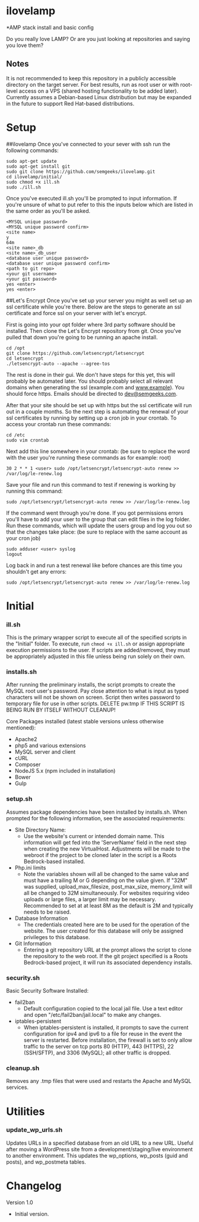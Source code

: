 # ilovelamp
*AMP stack install and basic config

Do you really love LAMP? Or are you just looking at repositories and saying you love them?

## Notes
It is not recommended to keep this repository in a publicly accessible directory on the target server. For best results, run as root user or with root-level access on a VPS (shared hosting functionality to be added later). Currently assumes a Debian-based Linux distribution but may be expanded in the future to support Red Hat-based distributions.


# Setup
##ilovelamp
Once you've connected to your sever with ssh run the following commands:


    sudo apt-get update
    sudo apt-get install git
    sudo git clone https://github.com/semgeeks/ilovelamp.git
    cd ilovelamp/initial/
    sudo chmod +x ill.sh
    sudo ./ill.sh


Once you've executed ill.sh you'll be prompted to input information. If you're unsure of what to put refer to this the inputs below which are listed in the same order as you'll be asked.


    <MYSQL unique password>
    <MYSQL unique password confirm>
    <site name>
    y
    64m
    <site name>_db
    <site name>_db_user
    <database user unique password>
    <database user unique password confirm>
    <path to git repo>
    <your git username>
    <your git password>
    yes <enter>
    yes <enter>


##Let's Encrypt
Once you've set up your server you might as well set up an ssl certificate while you're there. Below are the steps to generate an ssl certificate and force ssl on your server with let's encrypt.

First is going into your opt folder where 3rd party software should be installed. Then clone the Let's Encrypt repository from git. Once you've pulled that down you're going to be running an apache install.


    cd /opt
    git clone https://github.com/letsencrypt/letsencrypt
    cd letsencrypt
    ./letsencrypt-auto --apache --agree-tos


The rest is done in their gui. We don't have steps for this yet, this will probably be automated later. You should probably select all relevant domains when generating the ssl (example.com and www.example). You should force https. Emails should be directed to dev@semgeeks.com. 

After that your site should be set up with https but the ssl certificate will run out in a couple months. So the next step is automating the renewal of your ssl certificates by running by setting up a cron job in your crontab. To access your crontab run these commands: 


    cd /etc
    sudo vim crontab


Next add this line somewhere in your crontab: (be sure to replace the word <user> with the user you're running these commands as for example: root)

    30 2 * * 1 <user> sudo /opt/letsencrypt/letsencrypt-auto renew >> /var/log/le-renew.log



Save your file and run this command to test if renewing is working by running this command:

    sudo /opt/letsencrypt/letsencrypt-auto renew >> /var/log/le-renew.log


If the command went through you're done. If you got permissions errors you'll have to add your user to the group that can edit files in the log folder. Run these commands, which will update the users group and log you out so that the changes take place: (be sure to replace <user> with the same account as your cron job)


    sudo adduser <user> syslog
    logout


Log back in and run a test renewal like before chances are this time you shouldn't get any errors:


    sudo /opt/letsencrypt/letsencrypt-auto renew >> /var/log/le-renew.log



# Initial
### ill.sh
This is the primary wrapper script to execute all of the specified scripts in the "Initial" folder. To execute, run `chmod +x ill.sh` or assign appropriate execution permissions to the user. If scripts are added/removed, they must be appropriately adjusted in this file unless being run solely on their own.

### installs.sh
After running the preliminary installs, the script prompts to create the MySQL root user's password. Pay close attention to what is input as typed characters will not be shown on screen. Script then writes password to temporary file for use in other scripts. DELETE pw.tmp IF THIS SCRIPT IS BEING RUN BY ITSELF WITHOUT CLEANUP!

Core Packages installed (latest stable versions unless otherwise mentioned):
- Apache2
- php5 and various extensions
- MySQL server and client
- cURL
- Composer
- NodeJS 5.x (npm included in installation)
- Bower
- Gulp


### setup.sh
Assumes package dependencies have been installed by installs.sh. When prompted for the following information, see the associated requirements:

- Site Directory Name:
  - Use the website's current or intended domain name. This information will get fed into the 'ServerName' field in the next step when creating the new VirtualHost. Adjustments will be made to the webroot if the project to be cloned later in the script is a Roots Bedrock-based installed.
- Php.ini limits
  - Note the variables shown will all be changed to the same value and must have a trailing M or G depending on the value given. If "32M" was supplied, upload_max_filesize, post_max_size, memory_limit will all be changed to 32M simultaneously. For websites requiring video uploads or large files, a larger limit may be necessary. Recommended to set at at least 8M as the default is 2M and typically needs to be raised.
- Database Information
  - The credentials created here are to be used for the operation of the website. The user created for this database will only be assigned privileges to this database.
- Git Information
  - Entering a git repository URL at the prompt allows the script to clone the repository to the web root. If the git project specified is a Roots Bedrock-based project, it will run its associated dependency installs.

### security.sh
Basic Security Software Installed:
- fail2ban
  - Default configuration copied to the local jail file. Use a text editor and open "/etc/fail2ban/jail.local" to make any changes.
- iptables-persistent
  - When iptables-persistent is installed, it prompts to save the current configuration for ipv4 and ipv6 to a file for reuse in the event the server is restarted. Before installation, the firewall is set to only allow traffic to the server on tcp ports 80 (HTTP), 443 (HTTPS), 22 (SSH/SFTP), and 3306 (MySQL); all other traffic is dropped.


### cleanup.sh
Removes any .tmp files that were used and restarts the Apache and MySQL services.

# Utilities
### update_wp_urls.sh
Updates URLs in a specified database from an old URL to a new URL. Useful after moving a WordPress site from a development/staging/live environment to another environment. This updates the wp_options, wp_posts (guid and posts), and wp_postmeta tables.

# Changelog
Version 1.0
- Initial version.
